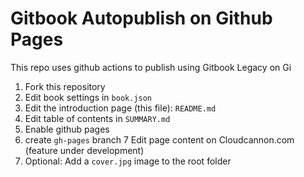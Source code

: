 # Gitbook Autopublish on Github Pages

This repo uses github actions to publish using Gitbook Legacy on Gi 

1. Fork this repository
2. Edit book settings in `book.json`
3. Edit the introduction page (this file): `README.md`
4. Edit table of contents in `SUMMARY.md`
5. Enable github pages
6. create `gh-pages` branch
7 Edit page content on Cloudcannon.com (feature under development)
8. Optional: Add a `cover.jpg` image to the root folder

